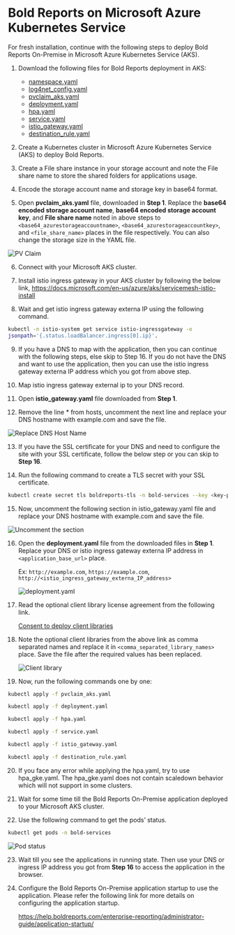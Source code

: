 # Bold Reports on Microsoft Azure Kubernetes Service

For fresh installation, continue with the following steps to deploy Bold Reports On-Premise in Microsoft Azure Kubernetes Service (AKS).

1. Download the following files for Bold Reports deployment in AKS:

    * [namespace.yaml](https://raw.githubusercontent.com/boldreports/bold-reports-kubernetes/v9.1.7/deploy/namespace.yaml)
    * [log4net_config.yaml](https://raw.githubusercontent.com/boldreports/bold-reports-kubernetes/v9.1.7/deploy/log4net_config.yaml)
    * [pvclaim_aks.yaml](https://raw.githubusercontent.com/boldreports/bold-reports-kubernetes/v9.1.7/deploy/pvclaim_aks.yaml)
    * [deployment.yaml](https://raw.githubusercontent.com/boldreports/bold-reports-kubernetes/v9.1.7/deploy/deployment.yaml)
    * [hpa.yaml](https://raw.githubusercontent.com/boldreports/bold-reports-kubernetes/v9.1.7/deploy/hpa.yaml)
    * [service.yaml](https://raw.githubusercontent.com/boldreports/bold-reports-kubernetes/v9.1.7/deploy/service.yaml)
    * [istio_gateway.yaml](https://raw.githubusercontent.com/boldreports/bold-reports-kubernetes/v9.1.7/deploy/istio_gateway.yaml)
    * [destination_rule.yaml](https://raw.githubusercontent.com/boldreports/bold-reports-kubernetes/v9.1.7/deploy/destination_rule.yaml)

2. Create a Kubernetes cluster in Microsoft Azure Kubernetes Service (AKS) to deploy Bold Reports.

3. Create a File share instance in your storage account and note the File share name to store the shared folders for applications usage.

4. Encode the storage account name and storage key in base64 format.

5. Open **pvclaim_aks.yaml** file, downloaded in **Step 1**. Replace the **base64 encoded storage account name**, **base64 encoded storage account key**, and **File share name** noted in above steps to `<base64_azurestorageaccountname>`, `<base64_azurestorageaccountkey>`, and `<file_share_name>` places in the file respectively. You can also change the storage size in the YAML file.

![PV Claim](images/aks_pvclaim.png)

6. Connect with your Microsoft AKS cluster.

7. Install istio ingress gateway in your AKS cluster by following the below link,
    https://docs.microsoft.com/en-us/azure/aks/servicemesh-istio-install

8.	Wait and get istio ingress gateway externa IP using the following command.

```sh
kubectl -n istio-system get service istio-ingressgateway -o 
jsonpath='{.status.loadBalancer.ingress[0].ip}'.
```

9.	If you have a DNS to map with the application, then you can continue with the following steps, else skip to Step 16. If you do not have the DNS and want to use the application, then you can use the istio ingress gateway externa IP address which you got from above step.

10.	Map istio ingress gateway external ip to your DNS record.

11.	Open **istio_gateway.yaml** file downloaded from **Step 1**.

12.	Remove the line * from hosts, uncomment the next line and replace your DNS hostname with example.com and save the file.

![Replace DNS Host Name](images/dns-hostname.png) 

13. If you have the SSL certificate for your DNS and need to configure the site with your SSL certificate, follow the below step or you can skip to **Step 16**.

14. Run the following command to create a TLS secret with your SSL certificate.

```sh
kubectl create secret tls boldreports-tls -n bold-services --key <key-path> --cert <certificate-path>
```

15.	Now, uncomment the following section in istio_gateway.yaml file and replace your DNS hostname with example.com and save the file.

![Uncomment the section](images/uncomment-section.png) 

16. Open the **deployment.yaml** file from the downloaded files in **Step 1**. Replace your DNS or istio ingress gateway externa IP address in `<application_base_url>` place.
    
    Ex: `http://example.com`, `https://example.com`, `http://<istio_ingress_gateway_externa_IP_address>`

    ![deployment.yaml](/docs/images/deployment_yaml.png) 
	
17. Read the optional client library license agreement from the following link.
    
    [Consent to deploy client libraries](../docs/consent-to-deploy-client-libraries.md)
	
18. Note the optional client libraries from the above link as comma separated names and replace it in `<comma_separated_library_names>` place. Save the file after the required values has been replaced.

    ![Client library](/docs/images/client-library.png) 

19. Now, run the following commands one by one:

```sh
kubectl apply -f pvclaim_aks.yaml
```

```sh
kubectl apply -f deployment.yaml
```

```sh
kubectl apply -f hpa.yaml
```

```sh
kubectl apply -f service.yaml
```

```sh
kubectl apply -f istio_gateway.yaml
```

```sh
kubectl apply -f destination_rule.yaml
```

20.	If you face any error while applying the hpa.yaml, try to use hpa_gke.yaml. The hpa_gke.yaml does not contain scaledown behavior which will not support in some clusters.

21. Wait for some time till the Bold Reports On-Premise application deployed to your Microsoft AKS cluster.

22. Use the following command to get the pods’ status.

```sh
kubectl get pods -n bold-services
```
![Pod status](/docs/images/pod_status.png) 

23. Wait till you see the applications in running state. Then use your DNS or ingress IP address you got from **Step 16** to access the application in the browser.

24.	Configure the Bold Reports On-Premise application startup to use the application. Please refer the following link for more details on configuring the application startup.
    
    https://help.boldreports.com/enterprise-reporting/administrator-guide/application-startup/